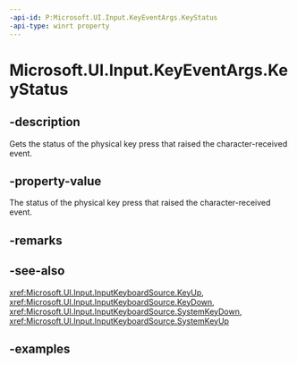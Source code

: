 ```yaml
---
-api-id: P:Microsoft.UI.Input.KeyEventArgs.KeyStatus
-api-type: winrt property
---
```


# Microsoft.UI.Input.KeyEventArgs.KeyStatus

<!--
public Microsoft.UI.Input.PhysicalKeyStatus KeyStatus { get; }
-->

## -description

Gets the status of the physical key press that raised the character-received event.

## -property-value

The status of the physical key press that raised the character-received event.

## -remarks

## -see-also

<xref:Microsoft.UI.Input.InputKeyboardSource.KeyUp>, <xref:Microsoft.UI.Input.InputKeyboardSource.KeyDown>, <xref:Microsoft.UI.Input.InputKeyboardSource.SystemKeyDown>, <xref:Microsoft.UI.Input.InputKeyboardSource.SystemKeyUp>

## -examples
